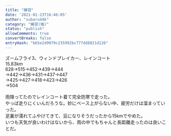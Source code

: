 ```yaml
---
title: "練習"
date: '2021-01-23T16:46:05'
author: "subaru44k"
category: "練習(強)"
status: "publish"
allowComments: true
convertBreaks: false
entryHash: "bb5e2d9979c235992bc777dd8821d126"
---
```

ズームフライ3、ウィンドプレイカー、レインコート<br>
15.83km<br>
628→515→452→439→444<br>
→442→436→431→437→447<br>
→425→427→418→423→426<br>
→504<br>
<br>
雨降ってたのでレインコート着て完全防寒で走った。<br>
やっぱ走りにくいんだろうな。妙にペース上がらない中、疲労だけは溜まっていった。<br>
足裏が濡れてふやけてきて、豆になりそうだったから15kmでやめた。<br>
いつも天気が良いわけはないから、雨の中でもちゃんと長距離走ったのは良いことだ。
